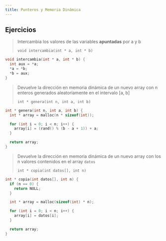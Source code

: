```yaml
---
title: Punteros y Memoria Dinámica
---
```


## Ejercicios

> Intercambia los valores de las variables **apuntadas** por a y b
>
> `void intercambia(int * a, int * b)`

```c
void intercambia(int * a, int * b) {
  int aux = *a;
  *a = *b;
  *b = aux;
}
```

> Devuelve la dirección en memoria dinámica de un nuevo array con n enteros generados aleatoriamente en el intervalo [a, b]
>
> `int * genera(int n, int a, int b)`

```c
int * genera(int n, int a, int b) {
  int * array = malloc(n * sizeof(int));

  for (int i = 0; i < n; i++) {
    array[i] = (rand() % (b - a + 1)) + a;
  }

  return array;
}
```

> Devuelve la dirección en memoria dinámica de un nuevo array con los n valores contenidos en el array `datos`
>
> `int * copia(int datos[], int n)`

```c
int * copia(int datos[], int n) {
  if (n == 0) {
    return NULL;
  }

  int * array = malloc(sizeof(int) * n);

  for (int i = 0; i < n; i++) {
    array[i] = datos[i];
  }

  return array;
}
```
